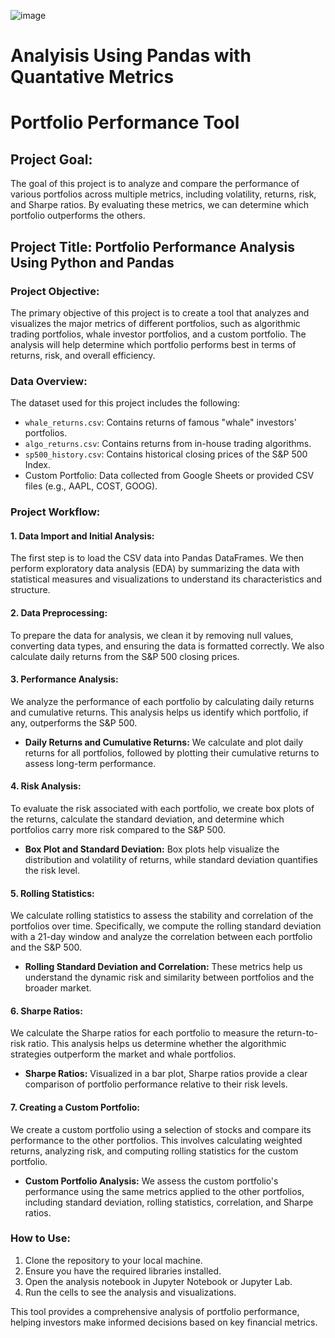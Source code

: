 ![image](https://github.com/Jvvne/Quant-DataCleaning/assets/148028363/47e8746f-48ee-4998-baea-a3820708ea91)

# Analyisis Using Pandas with Quantative Metrics
# Portfolio Performance Tool

## Project Goal:
The goal of this project is to analyze and compare the performance of various portfolios across multiple metrics, including volatility, returns, risk, and Sharpe ratios. By evaluating these metrics, we can determine which portfolio outperforms the others.

## Project Title: Portfolio Performance Analysis Using Python and Pandas

### Project Objective:
The primary objective of this project is to create a tool that analyzes and visualizes the major metrics of different portfolios, such as algorithmic trading portfolios, whale investor portfolios, and a custom portfolio. The analysis will help determine which portfolio performs best in terms of returns, risk, and overall efficiency.

### Data Overview:
The dataset used for this project includes the following:
- `whale_returns.csv`: Contains returns of famous "whale" investors' portfolios.
- `algo_returns.csv`: Contains returns from in-house trading algorithms.
- `sp500_history.csv`: Contains historical closing prices of the S&P 500 Index.
- Custom Portfolio: Data collected from Google Sheets or provided CSV files (e.g., AAPL, COST, GOOG).

### Project Workflow:

#### 1. Data Import and Initial Analysis:
The first step is to load the CSV data into Pandas DataFrames. We then perform exploratory data analysis (EDA) by summarizing the data with statistical measures and visualizations to understand its characteristics and structure.

#### 2. Data Preprocessing:
To prepare the data for analysis, we clean it by removing null values, converting data types, and ensuring the data is formatted correctly. We also calculate daily returns from the S&P 500 closing prices.

#### 3. Performance Analysis:
We analyze the performance of each portfolio by calculating daily returns and cumulative returns. This analysis helps us identify which portfolio, if any, outperforms the S&P 500.

- **Daily Returns and Cumulative Returns:**
  We calculate and plot daily returns for all portfolios, followed by plotting their cumulative returns to assess long-term performance. 

#### 4. Risk Analysis:
To evaluate the risk associated with each portfolio, we create box plots of the returns, calculate the standard deviation, and determine which portfolios carry more risk compared to the S&P 500.

- **Box Plot and Standard Deviation:**
  Box plots help visualize the distribution and volatility of returns, while standard deviation quantifies the risk level.

#### 5. Rolling Statistics:
We calculate rolling statistics to assess the stability and correlation of the portfolios over time. Specifically, we compute the rolling standard deviation with a 21-day window and analyze the correlation between each portfolio and the S&P 500.

- **Rolling Standard Deviation and Correlation:**
  These metrics help us understand the dynamic risk and similarity between portfolios and the broader market.

#### 6. Sharpe Ratios:
We calculate the Sharpe ratios for each portfolio to measure the return-to-risk ratio. This analysis helps us determine whether the algorithmic strategies outperform the market and whale portfolios.

- **Sharpe Ratios:**
  Visualized in a bar plot, Sharpe ratios provide a clear comparison of portfolio performance relative to their risk levels.

#### 7. Creating a Custom Portfolio:
We create a custom portfolio using a selection of stocks and compare its performance to the other portfolios. This involves calculating weighted returns, analyzing risk, and computing rolling statistics for the custom portfolio.

- **Custom Portfolio Analysis:**
  We assess the custom portfolio's performance using the same metrics applied to the other portfolios, including standard deviation, rolling statistics, correlation, and Sharpe ratios.

### How to Use:
1. Clone the repository to your local machine.
2. Ensure you have the required libraries installed.
3. Open the analysis notebook in Jupyter Notebook or Jupyter Lab.
4. Run the cells to see the analysis and visualizations.

This tool provides a comprehensive analysis of portfolio performance, helping investors make informed decisions based on key financial metrics.

